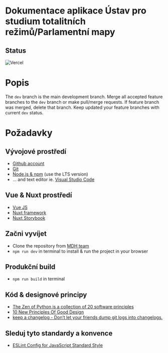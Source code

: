 # Dokumentace aplikace Ústav pro studium totalitních režimů/Parlamentní mapy

## Status

![Vercel](https://therealsujitk-vercel-badge.vercel.app/?app=ustr-databaze-poslancu)


# Popis
The `dev` branch is the main development branch. Merge all accepted feature branches to the `dev` branch or make pull/merge requests. If feature branch was merged, delete that branch. Keep updated your feature branches with current `dev` status.

# Požadavky
## Vývojové prostředí
* [Github account](https://github.com/)
* [Git](https://git-scm.com/downloads)
* [Node.js & npm](https://nodejs.org/en/) (use the LTS version)
* ... and text editor ie. [Visual Studio Code](https://code.visualstudio.com/)

## Vue & Nuxt prostředí
* [Vue JS](https://vuejs.org/)
* [Nuxt framework](https://nuxtjs.org/)
* [Nuxt Storybook](https://storybook.nuxtjs.org/)

## Začni vyvíjet
* Clone the repository from [MDH team](https://github.com/jakubferenc/ustr-mdh-mapa)
* `npm run dev` in terminal to install & run the project in your browser

## Produkční build
* `npm run build` in terminal

## Kód & designové principy 
* [The Zen of Python is a collection of 20 software principles](https://en.wikipedia.org/wiki/Zen_of_Python)
* [10 New Principles Of Good Design](https://www.fastcodesign.com/90154519/10-new-principles-of-good-design)
* [keep a changelog - Don’t let your friends dump git logs into changelogs.](https://keepachangelog.com/en/1.0.0/)

## Sleduj tyto standardy a konvence
* [ESLint Config for JavaScript Standard Style](https://github.com/standard/eslint-config-standard)
